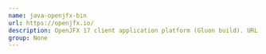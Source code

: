 ```yaml
---
name: java-openjfx-bin
url: https://openjfx.io/
description: OpenJFX 17 client application platform (Gluon build). URL : https://openjfx.io/ Groups : None
group: None
---
```


